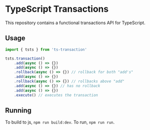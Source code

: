 # TypeScript Transactions
This repository contains a functional transactions API for TypeScript. 

## Usage
```typescript
import { tsts } from 'ts-transaction'

tsts.transaction()
    .add(async () => {})
    .add(async () => {})
    .rollback(async () => {}) // rollback for both "add's"
    .add(async () => {})
    .rollback(async () => {}) // rollbacks above "add"
    .add(async () => {}) // has no rollback
    .add(async () => {})
    .execute() // executes the transaction
```

## Running
To build to js, `npm run build:dev`. To run, `npm run run`.
